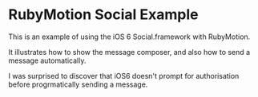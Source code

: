 # RubyMotion Social Example

This is an example of using the iOS 6 Social.framework with RubyMotion.

It illustrates how to show the message composer, and also how to send a message automatically.

I was surprised to discover that iOS6 doesn't prompt for authorisation before progrmatically sending a message.

